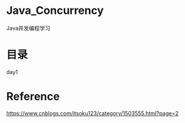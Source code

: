# Java_Concurrency
Java并发编程学习

# 目录
day1 

# Reference
https://www.cnblogs.com/itsoku123/category/1503555.html?page=2
